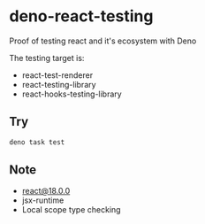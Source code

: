 # deno-react-testing

Proof of testing react and it's ecosystem with Deno

The testing target is:

- react-test-renderer
- react-testing-library
- react-hooks-testing-library

## Try

```bash
deno task test
```

## Note

- react@18.0.0
- jsx-runtime
- Local scope type checking
